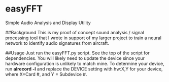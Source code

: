 # easyFFT
Simple Audio Analysis and Display Utility

##Background
This is my proof of concept sound analysis / signal processing tool that I wrote in support of my larger project to train a neural network to identify audio signatures from aircraft. 

##Usage
Just run the easyFFT.py script. See the top of the script for dependencies. You will likely need to update the device since your hardware configuration is unlikely to match mine. 
To determine your device, run <b> alrecord -l</b> and replace the DEVICE setting with hw:X,Y for your device, where X=Card #, and Y = Subdevice #.
